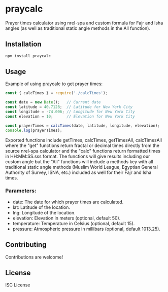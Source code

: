 
# praycalc

Prayer times calculator using nrel-spa and custom formula for Fajr and Isha angles (as well as traditional static angle methods in the All function).

## Installation

```bash
npm install praycalc
```

## Usage

Example of using praycalc to get prayer times:

```js
const { calcTimes } = require('./calcTimes');

const date = new Date();   // Current date
const latitude = 40.7128;  // Latitude for New York City
const longitude = -74.006; // Longitude for New York City
const elevation = 10;      // Elevation for New York City

const prayerTimes = calcTimes(date, latitude, longitude, elevation);
console.log(prayerTimes);
```

Exported functions include getTimes, calcTimes, getTimesAll, calcTimesAll where the "get" functions return fractal or decimal times directly from the source nrel-spa calculator and the "calc" functions return formatted times in HH:MM:SS.sss format.  The functions will give results including our custom angle but the "All" functions will include a methods key with all traditional static angle methods (Muslim World League, Egyptian General Authority of Survey, ISNA, etc.) included as well for their Fajr and Isha times.

### Parameters:

- date: The date for which prayer times are calculated.
- lat: Latitude of the location.
- lng: Longitude of the location.
- elevation: Elevation in meters (optional, default 50).
- temperature: Temperature in Celsius (optional, default 15).
- pressure: Atmospheric pressure in millibars (optional, default 1013.25).

## Contributing

Contributions are welcome!

## License

ISC License
